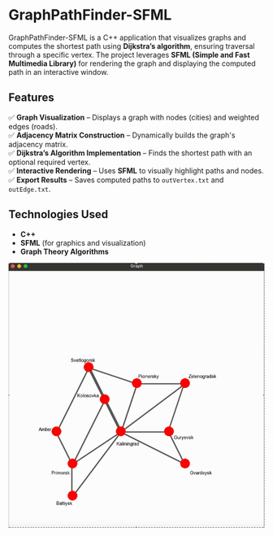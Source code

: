 # GraphPathFinder-SFML

GraphPathFinder-SFML is a C++ application that visualizes graphs and computes the shortest path using **Dijkstra’s algorithm**, ensuring traversal through a specific vertex. The project leverages **SFML (Simple and Fast Multimedia Library)** for rendering the graph and displaying the computed path in an interactive window.

## Features
✅ **Graph Visualization** – Displays a graph with nodes (cities) and weighted edges (roads).  
✅ **Adjacency Matrix Construction** – Dynamically builds the graph's adjacency matrix.  
✅ **Dijkstra’s Algorithm Implementation** – Finds the shortest path with an optional required vertex.  
✅ **Interactive Rendering** – Uses **SFML** to visually highlight paths and nodes.  
✅ **Export Results** – Saves computed paths to `outVertex.txt` and `outEdge.txt`.  

## Technologies Used
- **C++**
- **SFML** (for graphics and visualization)
- **Graph Theory Algorithms**

![Graph in action](output.gif)
